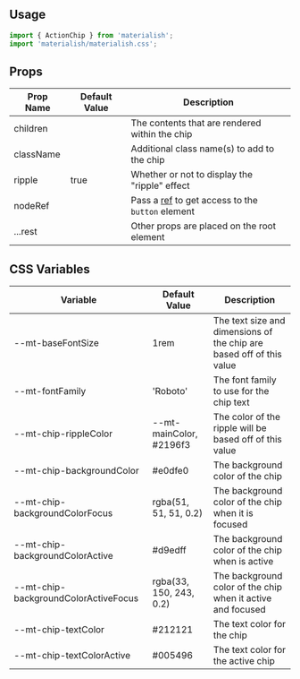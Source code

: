 ## Usage

```jsx
import { ActionChip } from 'materialish';
import 'materialish/materialish.css';
```

## Props

| Prop Name | Default Value | Description                                                                                        |
| --------- | ------------- | -------------------------------------------------------------------------------------------------- |
| children  |               | The contents that are rendered within the chip                                                     |
| className |               | Additional class name(s) to add to the chip                                                        |
| ripple    | true          | Whether or not to display the "ripple" effect                                                      |
| nodeRef   |               | Pass a [ref](https://reactjs.org/docs/refs-and-the-dom.html) to get access to the `button` element |
| ...rest   |               | Other props are placed on the root element                                                         |

## CSS Variables

| Variable                             | Default Value           | Description                                                          |
| ------------------------------------ | ----------------------- | -------------------------------------------------------------------- |
| --mt-baseFontSize                    | 1rem                    | The text size and dimensions of the chip are based off of this value |
| --mt-fontFamily                      | 'Roboto'                | The font family to use for the chip text                             |
| --mt-chip-rippleColor                | --mt-mainColor, #2196f3 | The color of the ripple will be based off of this value              |
| --mt-chip-backgroundColor            | #e0dfe0                 | The background color of the chip                                     |
| --mt-chip-backgroundColorFocus       | rgba(51, 51, 51, 0.2)   | The background color of the chip when it is focused                  |
| --mt-chip-backgroundColorActive      | #d9edff                 | The background color of the chip when is active                      |
| --mt-chip-backgroundColorActiveFocus | rgba(33, 150, 243, 0.2) | The background color of the chip when it active and focused          |
| --mt-chip-textColor                  | #212121                 | The text color for the chip                                          |
| --mt-chip-textColorActive            | #005496                 | The text color for the active chip                                   |
